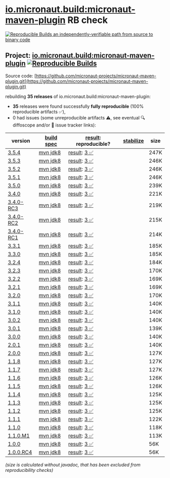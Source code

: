 [io.micronaut.build:micronaut-maven-plugin](https://central.sonatype.com/artifact/io.micronaut.build/micronaut-maven-plugin/versions) RB check
=======

[![Reproducible Builds](https://reproducible-builds.org/images/logos/rb.svg) an independently-verifiable path from source to binary code](https://reproducible-builds.org/)

## Project: [io.micronaut.build:micronaut-maven-plugin](https://central.sonatype.com/artifact/io.micronaut.build/micronaut-maven-plugin/versions) [![Reproducible Builds](https://img.shields.io/endpoint?url=https://raw.githubusercontent.com/jvm-repo-rebuild/reproducible-central/master/content/io/micronaut/build/micronaut-maven-plugin/badge.json)](https://github.com/jvm-repo-rebuild/reproducible-central/blob/master/content/io/micronaut/build/micronaut-maven-plugin/README.md)

Source code: [https://github.com/micronaut-projects/micronaut-maven-plugin.git](https://github.com/micronaut-projects/micronaut-maven-plugin.git)

rebuilding **35 releases** of io.micronaut.build:micronaut-maven-plugin:
- **35** releases were found successfully **fully reproducible** (100% reproducible artifacts :white_check_mark:),
- 0 had issues (some unreproducible artifacts :warning:, see eventual :mag: diffoscope and/or :memo: issue tracker links):

| version | [build spec](/BUILDSPEC.md) | [result](https://reproducible-builds.org/docs/jvm/): reproducible? | [stabilize](https://github.com/google/oss-rebuild/blob/main/cmd/stabilize/README.md) | size |
| -- | --------- | ------ | ------ | -- |
| [3.5.4](https://central.sonatype.com/artifact/io.micronaut.build/micronaut-maven-plugin/3.5.4/pom) | [mvn jdk8](micronaut-maven-plugin-3.5.4.buildspec) | [result](micronaut-maven-plugin-3.5.4.buildinfo): [3 :white_check_mark: ](micronaut-maven-plugin-3.5.4.buildcompare) | | 247K |
| [3.5.3](https://central.sonatype.com/artifact/io.micronaut.build/micronaut-maven-plugin/3.5.3/pom) | [mvn jdk8](micronaut-maven-plugin-3.5.3.buildspec) | [result](micronaut-maven-plugin-3.5.3.buildinfo): [3 :white_check_mark: ](micronaut-maven-plugin-3.5.3.buildcompare) | | 246K |
| [3.5.2](https://central.sonatype.com/artifact/io.micronaut.build/micronaut-maven-plugin/3.5.2/pom) | [mvn jdk8](micronaut-maven-plugin-3.5.2.buildspec) | [result](micronaut-maven-plugin-3.5.2.buildinfo): [3 :white_check_mark: ](micronaut-maven-plugin-3.5.2.buildcompare) | | 246K |
| [3.5.1](https://central.sonatype.com/artifact/io.micronaut.build/micronaut-maven-plugin/3.5.1/pom) | [mvn jdk8](micronaut-maven-plugin-3.5.1.buildspec) | [result](micronaut-maven-plugin-3.5.1.buildinfo): [3 :white_check_mark: ](micronaut-maven-plugin-3.5.1.buildcompare) | | 246K |
| [3.5.0](https://central.sonatype.com/artifact/io.micronaut.build/micronaut-maven-plugin/3.5.0/pom) | [mvn jdk8](micronaut-maven-plugin-3.5.0.buildspec) | [result](micronaut-maven-plugin-3.5.0.buildinfo): [3 :white_check_mark: ](micronaut-maven-plugin-3.5.0.buildcompare) | | 239K |
| [3.4.0](https://central.sonatype.com/artifact/io.micronaut.build/micronaut-maven-plugin/3.4.0/pom) | [mvn jdk8](micronaut-maven-plugin-3.4.0.buildspec) | [result](micronaut-maven-plugin-3.4.0.buildinfo): [3 :white_check_mark: ](micronaut-maven-plugin-3.4.0.buildcompare) | | 221K |
| [3.4.0-RC3](https://central.sonatype.com/artifact/io.micronaut.build/micronaut-maven-plugin/3.4.0-RC3/pom) | [mvn jdk8](micronaut-maven-plugin-3.4.0-RC3.buildspec) | [result](micronaut-maven-plugin-3.4.0-RC3.buildinfo): [3 :white_check_mark: ](micronaut-maven-plugin-3.4.0-RC3.buildcompare) | | 219K |
| [3.4.0-RC2](https://central.sonatype.com/artifact/io.micronaut.build/micronaut-maven-plugin/3.4.0-RC2/pom) | [mvn jdk8](micronaut-maven-plugin-3.4.0-RC2.buildspec) | [result](micronaut-maven-plugin-3.4.0-RC2.buildinfo): [3 :white_check_mark: ](micronaut-maven-plugin-3.4.0-RC2.buildcompare) | | 215K |
| [3.4.0-RC1](https://central.sonatype.com/artifact/io.micronaut.build/micronaut-maven-plugin/3.4.0-RC1/pom) | [mvn jdk8](micronaut-maven-plugin-3.4.0-RC1.buildspec) | [result](micronaut-maven-plugin-3.4.0-RC1.buildinfo): [3 :white_check_mark: ](micronaut-maven-plugin-3.4.0-RC1.buildcompare) | | 214K |
| [3.3.1](https://central.sonatype.com/artifact/io.micronaut.build/micronaut-maven-plugin/3.3.1/pom) | [mvn jdk8](micronaut-maven-plugin-3.3.1.buildspec) | [result](micronaut-maven-plugin-3.3.1.buildinfo): [3 :white_check_mark: ](micronaut-maven-plugin-3.3.1.buildcompare) | | 185K |
| [3.3.0](https://central.sonatype.com/artifact/io.micronaut.build/micronaut-maven-plugin/3.3.0/pom) | [mvn jdk8](micronaut-maven-plugin-3.3.0.buildspec) | [result](micronaut-maven-plugin-3.3.0.buildinfo): [3 :white_check_mark: ](micronaut-maven-plugin-3.3.0.buildcompare) | | 185K |
| [3.2.4](https://central.sonatype.com/artifact/io.micronaut.build/micronaut-maven-plugin/3.2.4/pom) | [mvn jdk8](micronaut-maven-plugin-3.2.4.buildspec) | [result](micronaut-maven-plugin-3.2.4.buildinfo): [3 :white_check_mark: ](micronaut-maven-plugin-3.2.4.buildcompare) | | 184K |
| [3.2.3](https://central.sonatype.com/artifact/io.micronaut.build/micronaut-maven-plugin/3.2.3/pom) | [mvn jdk8](micronaut-maven-plugin-3.2.3.buildspec) | [result](micronaut-maven-plugin-3.2.3.buildinfo): [3 :white_check_mark: ](micronaut-maven-plugin-3.2.3.buildcompare) | | 170K |
| [3.2.2](https://central.sonatype.com/artifact/io.micronaut.build/micronaut-maven-plugin/3.2.2/pom) | [mvn jdk8](micronaut-maven-plugin-3.2.2.buildspec) | [result](micronaut-maven-plugin-3.2.2.buildinfo): [3 :white_check_mark: ](micronaut-maven-plugin-3.2.2.buildcompare) | | 169K |
| [3.2.1](https://central.sonatype.com/artifact/io.micronaut.build/micronaut-maven-plugin/3.2.1/pom) | [mvn jdk8](micronaut-maven-plugin-3.2.1.buildspec) | [result](micronaut-maven-plugin-3.2.1.buildinfo): [3 :white_check_mark: ](micronaut-maven-plugin-3.2.1.buildcompare) | | 169K |
| [3.2.0](https://central.sonatype.com/artifact/io.micronaut.build/micronaut-maven-plugin/3.2.0/pom) | [mvn jdk8](micronaut-maven-plugin-3.2.0.buildspec) | [result](micronaut-maven-plugin-3.2.0.buildinfo): [3 :white_check_mark: ](micronaut-maven-plugin-3.2.0.buildcompare) | | 170K |
| [3.1.1](https://central.sonatype.com/artifact/io.micronaut.build/micronaut-maven-plugin/3.1.1/pom) | [mvn jdk8](micronaut-maven-plugin-3.1.1.buildspec) | [result](micronaut-maven-plugin-3.1.1.buildinfo): [3 :white_check_mark: ](micronaut-maven-plugin-3.1.1.buildcompare) | | 140K |
| [3.1.0](https://central.sonatype.com/artifact/io.micronaut.build/micronaut-maven-plugin/3.1.0/pom) | [mvn jdk8](micronaut-maven-plugin-3.1.0.buildspec) | [result](micronaut-maven-plugin-3.1.0.buildinfo): [3 :white_check_mark: ](micronaut-maven-plugin-3.1.0.buildcompare) | | 140K |
| [3.0.2](https://central.sonatype.com/artifact/io.micronaut.build/micronaut-maven-plugin/3.0.2/pom) | [mvn jdk8](micronaut-maven-plugin-3.0.2.buildspec) | [result](micronaut-maven-plugin-3.0.2.buildinfo): [3 :white_check_mark: ](micronaut-maven-plugin-3.0.2.buildcompare) | | 140K |
| [3.0.1](https://central.sonatype.com/artifact/io.micronaut.build/micronaut-maven-plugin/3.0.1/pom) | [mvn jdk8](micronaut-maven-plugin-3.0.1.buildspec) | [result](micronaut-maven-plugin-3.0.1.buildinfo): [3 :white_check_mark: ](micronaut-maven-plugin-3.0.1.buildcompare) | | 139K |
| [3.0.0](https://central.sonatype.com/artifact/io.micronaut.build/micronaut-maven-plugin/3.0.0/pom) | [mvn jdk8](micronaut-maven-plugin-3.0.0.buildspec) | [result](micronaut-maven-plugin-3.0.0.buildinfo): [3 :white_check_mark: ](micronaut-maven-plugin-3.0.0.buildcompare) | | 140K |
| [2.0.1](https://central.sonatype.com/artifact/io.micronaut.build/micronaut-maven-plugin/2.0.1/pom) | [mvn jdk8](micronaut-maven-plugin-2.0.1.buildspec) | [result](micronaut-maven-plugin-2.0.1.buildinfo): [3 :white_check_mark: ](micronaut-maven-plugin-2.0.1.buildcompare) | | 140K |
| [2.0.0](https://central.sonatype.com/artifact/io.micronaut.build/micronaut-maven-plugin/2.0.0/pom) | [mvn jdk8](micronaut-maven-plugin-2.0.0.buildspec) | [result](micronaut-maven-plugin-2.0.0.buildinfo): [3 :white_check_mark: ](micronaut-maven-plugin-2.0.0.buildcompare) | | 127K |
| [1.1.8](https://central.sonatype.com/artifact/io.micronaut.build/micronaut-maven-plugin/1.1.8/pom) | [mvn jdk8](micronaut-maven-plugin-1.1.8.buildspec) | [result](micronaut-maven-plugin-1.1.8.buildinfo): [3 :white_check_mark: ](micronaut-maven-plugin-1.1.8.buildcompare) | | 127K |
| [1.1.7](https://central.sonatype.com/artifact/io.micronaut.build/micronaut-maven-plugin/1.1.7/pom) | [mvn jdk8](micronaut-maven-plugin-1.1.7.buildspec) | [result](micronaut-maven-plugin-1.1.7.buildinfo): [3 :white_check_mark: ](micronaut-maven-plugin-1.1.7.buildcompare) | | 127K |
| [1.1.6](https://central.sonatype.com/artifact/io.micronaut.build/micronaut-maven-plugin/1.1.6/pom) | [mvn jdk8](micronaut-maven-plugin-1.1.6.buildspec) | [result](micronaut-maven-plugin-1.1.6.buildinfo): [3 :white_check_mark: ](micronaut-maven-plugin-1.1.6.buildcompare) | | 126K |
| [1.1.5](https://central.sonatype.com/artifact/io.micronaut.build/micronaut-maven-plugin/1.1.5/pom) | [mvn jdk8](micronaut-maven-plugin-1.1.5.buildspec) | [result](micronaut-maven-plugin-1.1.5.buildinfo): [3 :white_check_mark: ](micronaut-maven-plugin-1.1.5.buildcompare) | | 126K |
| [1.1.4](https://central.sonatype.com/artifact/io.micronaut.build/micronaut-maven-plugin/1.1.4/pom) | [mvn jdk8](micronaut-maven-plugin-1.1.4.buildspec) | [result](micronaut-maven-plugin-1.1.4.buildinfo): [3 :white_check_mark: ](micronaut-maven-plugin-1.1.4.buildcompare) | | 125K |
| [1.1.3](https://central.sonatype.com/artifact/io.micronaut.build/micronaut-maven-plugin/1.1.3/pom) | [mvn jdk8](micronaut-maven-plugin-1.1.3.buildspec) | [result](micronaut-maven-plugin-1.1.3.buildinfo): [3 :white_check_mark: ](micronaut-maven-plugin-1.1.3.buildcompare) | | 125K |
| [1.1.2](https://central.sonatype.com/artifact/io.micronaut.build/micronaut-maven-plugin/1.1.2/pom) | [mvn jdk8](micronaut-maven-plugin-1.1.2.buildspec) | [result](micronaut-maven-plugin-1.1.2.buildinfo): [3 :white_check_mark: ](micronaut-maven-plugin-1.1.2.buildcompare) | | 125K |
| [1.1.1](https://central.sonatype.com/artifact/io.micronaut.build/micronaut-maven-plugin/1.1.1/pom) | [mvn jdk8](micronaut-maven-plugin-1.1.1.buildspec) | [result](micronaut-maven-plugin-1.1.1.buildinfo): [3 :white_check_mark: ](micronaut-maven-plugin-1.1.1.buildcompare) | | 122K |
| [1.1.0](https://central.sonatype.com/artifact/io.micronaut.build/micronaut-maven-plugin/1.1.0/pom) | [mvn jdk8](micronaut-maven-plugin-1.1.0.buildspec) | [result](micronaut-maven-plugin-1.1.0.buildinfo): [3 :white_check_mark: ](micronaut-maven-plugin-1.1.0.buildcompare) | | 118K |
| [1.1.0.M1](https://central.sonatype.com/artifact/io.micronaut.build/micronaut-maven-plugin/1.1.0.M1/pom) | [mvn jdk8](micronaut-maven-plugin-1.1.0.M1.buildspec) | [result](micronaut-maven-plugin-1.1.0.M1.buildinfo): [3 :white_check_mark: ](micronaut-maven-plugin-1.1.0.M1.buildcompare) | | 113K |
| [1.0.0](https://central.sonatype.com/artifact/io.micronaut.build/micronaut-maven-plugin/1.0.0/pom) | [mvn jdk8](micronaut-maven-plugin-1.0.0.buildspec) | [result](micronaut-maven-plugin-1.0.0.buildinfo): [3 :white_check_mark: ](micronaut-maven-plugin-1.0.0.buildcompare) | | 56K |
| [1.0.0.RC4](https://central.sonatype.com/artifact/io.micronaut.build/micronaut-maven-plugin/1.0.0.RC4/pom) | [mvn jdk8](micronaut-maven-plugin-1.0.0.RC4.buildspec) | [result](micronaut-maven-plugin-1.0.0.RC4.buildinfo): [3 :white_check_mark: ](micronaut-maven-plugin-1.0.0.RC4.buildcompare) | | 56K |

<i>(size is calculated without javadoc, that has been excluded from reproducibility checks)</i>
